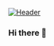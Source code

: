 [![Header](https://github.com/saadbaigg/saadbaigg/header_image.png "Header")](https://saadbaigg.github.io/portfolio/)

### Hi there 👋

<!--
**saadbaigg/saadbaigg** is a ✨ _special_ ✨ repository because its `README.md` (this file) appears on your GitHub profile.

Here are some ideas to get you started:

- 🔭 I’m currently working on ...
- 🌱 I’m currently learning ...
- 👯 I’m looking to collaborate on ...
- 🤔 I’m looking for help with ...
- 💬 Ask me about ...
- 📫 How to reach me: ...
- 😄 Pronouns: ...
- ⚡ Fun fact: ...
-->
